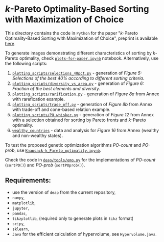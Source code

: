 # *k*-Pareto Optimality-Based Sorting with Maximization of Choice

This directory contains the code in ``Python`` for the paper "*k*-Pareto Optimality-Based 
Sorting with Maximization of Choice", preprint is available [here](https://arxiv.org/abs/2201.08206).

To generate images demonstrating different characteristics of sorting by
*k*-Pareto optimality, check [`plots-for-paper.ipynb`](plots-for-paper.ipynb) notebook.
Alternatively, use the following scripts:

1. [`plotting_scripts/selections_40pct.py`](plotting_scripts/selections_40pct.py) - generation of *Figure 5:  Selections of the best 40% according to different sorting criteria*.
2. [`plotting_scripts/diversity_vs_area.py`](plotting_scripts/diversity_vs_area.py) - generation of *Figure 6:  Fraction of the best elements and diversity*.
3. [`plotting_scripts/rarification.py`](plotting_scripts/rarification.py) - generation of *Figure 8a* from Annex with rarefication example.
4. [`plotting_scripts/trade_off.py`](plotting_scripts/trade_off.py) - generation of *Figure 8b* from Annex with trade-off and cone-based relation example.
5. [`plotting_scripts/PO_whisker.py`](plotting_scripts/PO_whisker.py) - generation of *Figure 12* from Annex with a selection obtained for sorting by Pareto fronts and $k$-Pareto optimality.
6. [`wealthy_countries`](wealthy_countries) - data and analysis for *Figure 16* from Annex (wealthy and non-wealthy states).


To test the proposed genetic optimization algorithms *PO-count* and *PO-prob*, 
use [`Knapsack-k_Pareto_optimality.ipynb`](Knapsack-k_Pareto_optimality.ipynb).

Check the code in [`deap/tools/emo.py`](deap/tools/emo.py) for the implementations 
of *PO-count* (`sortPO()`) and *PO-prob* (`sortPOprob()`).

## Requirements:
- use the version of `deap` from the current repository,
- `numpy`,
- `matplotlib`,
- `jupyter`,
- `pandas`,
- `tikzplotlib`, (required only to generate plots in `tikz` format)
- `scipy`,
- `sklearn`,
- `Java` for the efficient calculation of hypervolume, see `Hypervolume.java`.
